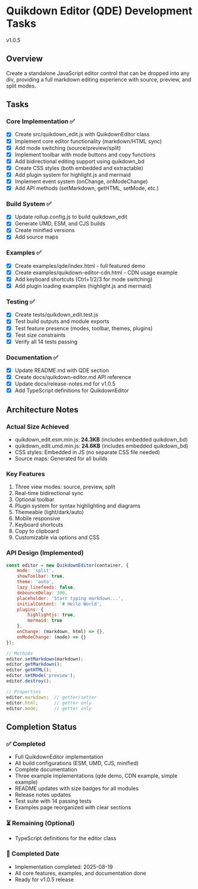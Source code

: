 # Quikdown Editor (QDE) Development Tasks
v1.0.5
## Overview
Create a standalone JavaScript editor control that can be dropped into any div, providing a full markdown editing experience with source, preview, and split modes.

## Tasks

### Core Implementation ✅
- [x] Create src/quikdown_edit.js with QuikdownEditor class
- [x] Implement core editor functionality (markdown/HTML sync)
- [x] Add mode switching (source/preview/split)
- [x] Implement toolbar with mode buttons and copy functions
- [x] Add bidirectional editing support using quikdown_bd
- [x] Create CSS styles (both embedded and extractable)
- [x] Add plugin system for highlight.js and mermaid
- [x] Implement event system (onChange, onModeChange)
- [x] Add API methods (setMarkdown, getHTML, setMode, etc.)

### Build System ✅
- [x] Update rollup.config.js to build quikdown_edit
- [x] Generate UMD, ESM, and CJS builds
- [x] Create minified versions
- [x] Add source maps

### Examples ✅
- [x] Create examples/qde/index.html - full featured demo
- [x] Create examples/quikdown-editor-cdn.html - CDN usage example
- [x] Add keyboard shortcuts (Ctrl+1/2/3 for mode switching)
- [x] Add plugin loading examples (highlight.js and mermaid)

### Testing ✅
- [x] Create tests/quikdown_edit.test.js
- [x] Test build outputs and module exports
- [x] Test feature presence (modes, toolbar, themes, plugins)
- [x] Test size constraints
- [x] Verify all 14 tests passing

### Documentation ✅
- [x] Update README.md with QDE section
- [x] Create docs/quikdown-editor.md API reference
- [x] Update docs/release-notes.md for v1.0.5
- [x] Add TypeScript definitions for QuikdownEditor

## Architecture Notes

### Actual Size Achieved
- quikdown_edit.esm.min.js: **24.3KB** (includes embedded quikdown_bd)
- quikdown_edit.umd.min.js: **24.6KB** (includes embedded quikdown_bd)
- CSS styles: Embedded in JS (no separate CSS file needed)
- Source maps: Generated for all builds

### Key Features
1. Three view modes: source, preview, split
2. Real-time bidirectional sync
3. Optional toolbar
4. Plugin system for syntax highlighting and diagrams
5. Themeable (light/dark/auto)
6. Mobile responsive
7. Keyboard shortcuts
8. Copy to clipboard
9. Customizable via options and CSS

### API Design (Implemented)
```javascript
const editor = new QuikdownEditor(container, {
    mode: 'split',
    showToolbar: true,
    theme: 'auto',
    lazy_linefeeds: false,
    debounceDelay: 300,
    placeholder: 'Start typing markdown...',
    initialContent: '# Hello World',
    plugins: {
        highlightjs: true,
        mermaid: true
    },
    onChange: (markdown, html) => {},
    onModeChange: (mode) => {}
});

// Methods
editor.setMarkdown(markdown);
editor.getMarkdown();
editor.getHTML();
editor.setMode('preview');
editor.destroy();

// Properties
editor.markdown;  // getter/setter
editor.html;      // getter only
editor.mode;      // getter only
```

## Completion Status

### ✅ Completed
- Full QuikdownEditor implementation
- All build configurations (ESM, UMD, CJS, minified)
- Complete documentation
- Three example implementations (qde demo, CDN example, simple example)
- README updates with size badges for all modules
- Release notes updates
- Test suite with 14 passing tests
- Examples page reorganized with clear sections

### ⏳ Remaining (Optional)

- TypeScript definitions for the editor class

### 📅 Completed Date

- Implementation completed: 2025-08-19
- All core features, examples, and documentation done
- Ready for v1.0.5 release
